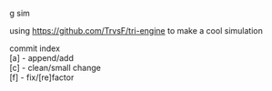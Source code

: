 g sim<br>

using https://github.com/TrvsF/tri-engine to make a cool simulation<br>

commit index <br>
[a] - append/add<br>
[c] - clean/small change<br>
[f] - fix/[re]factor<br>
